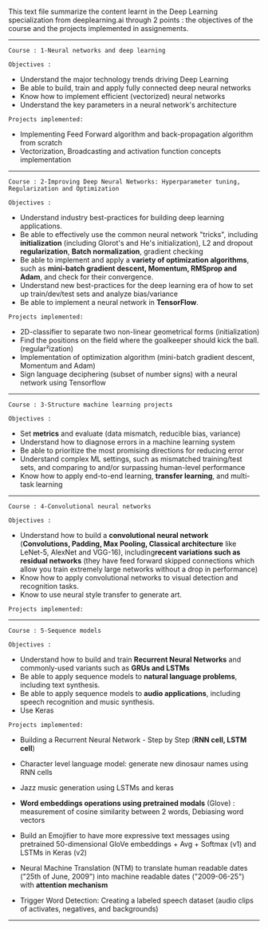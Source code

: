 This text file summarize the content learnt in the Deep Learning specialization from deeplearning.ai through 2 points :
the objectives of the course and the projects implemented in assignements.
***

`Course : 1-Neural networks and deep learning` 

`Objectives :`
- Understand the major technology trends driving Deep Learning
- Be able to build, train and apply fully connected deep neural networks 
- Know how to implement efficient (vectorized) neural networks
- Understand the key parameters in a neural network's architecture

`Projects implemented:`
- Implementing Feed Forward algorithm and back-propagation algorithm from scratch
- Vectorization, Broadcasting and activation function concepts implementation
***

`Course : 2-Improving Deep Neural Networks: Hyperparameter tuning, Regularization and Optimization`	

`Objectives :`
- Understand industry best-practices for building deep learning applications. 
- Be able to effectively use the common neural network "tricks", including **initialization** (including Glorot's and He's initialization), L2 and dropout **regularization**, **Batch normalization**, gradient checking 
- Be able to implement and apply a **variety of optimization algorithms**, such as **mini-batch gradient descent, Momentum, RMSprop and Adam**, and check for their convergence. 
- Understand new best-practices for the deep learning era of how to set up train/dev/test sets and analyze bias/variance
- Be able to implement a neural network in **TensorFlow**.	

`Projects implemented:`
- 2D-classifier to separate two non-linear geometrical forms 
(initialization)
- Find the positions on the field where the goalkeeper should kick the ball.
(regular²ization)
- Implementation of optimization algorithm (mini-batch gradient descent, Momentum and Adam)
- Sign language deciphering (subset of number signs) with a neural network using Tensorflow
***


`Course : 3-Structure machine learning projects`	

`Objectives :`
- Set **metrics** and evaluate (data mismatch, reducible bias, variance)
- Understand how to diagnose errors in a machine learning system 
- Be able to prioritize the most promising directions for reducing error
- Understand complex ML settings, such as mismatched training/test sets, and comparing to and/or surpassing human-level performance
- Know how to apply end-to-end learning, **transfer learning**, and multi-task learning	
***

`Course : 4-Convolutional neural networks`

`Objectives :`
- Understand how to build a **convolutional neural network** (**Convolutions, Padding, Max Pooling, Classical architecture** like LeNet-5, AlexNet and VGG-16), including**recent variations such as residual networks** (they have feed forward skipped connections which allow you train extremely large networks without a drop in performance)
- Know how to apply convolutional networks to visual detection and recognition tasks.
- Know to use neural style transfer to generate art.	

`Projects implemented:`
***

`Course : 5-Sequence models`

`Objectives :`
- Understand how to build and train **Recurrent Neural Networks** and commonly-used variants such as **GRUs and LSTMs** 
- Be able to apply sequence models to **natural language problems**, including text synthesis. 
- Be able to apply sequence models to **audio applications**, including speech recognition and music synthesis.
- Use Keras	

`Projects implemented:`
- Building a Recurrent Neural Network - Step by Step (**RNN cell, LSTM cell**) 
- Character level language model: generate new dinosaur names using RNN cells
- Jazz music generation using LSTMs and keras
- **Word embeddings operations using pretrained modals** (Glove) : measurement of cosine similarity between 2 words,  Debiasing word vectors
- Build an Emojifier to have more expressive text messages using pretrained 50-dimensional GloVe embeddings + Avg + Softmax (v1) and LSTMs in Keras (v2)
- Neural Machine Translation (NTM) to translate human readable dates ("25th of June, 2009") into machine readable dates ("2009-06-25") with **attention mechanism**

- Trigger Word Detection: Creating a labeled speech dataset (audio clips of activates, negatives, and backgrounds)


***
